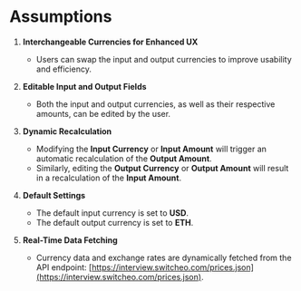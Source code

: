 # Assumptions

1. **Interchangeable Currencies for Enhanced UX**

   - Users can swap the input and output currencies to improve usability and efficiency.

2. **Editable Input and Output Fields**

   - Both the input and output currencies, as well as their respective amounts, can be edited by the user.

3. **Dynamic Recalculation**

   - Modifying the **Input Currency** or **Input Amount** will trigger an automatic recalculation of the **Output Amount**.
   - Similarly, editing the **Output Currency** or **Output Amount** will result in a recalculation of the **Input Amount**.

4. **Default Settings**

   - The default input currency is set to **USD**.
   - The default output currency is set to **ETH**.

5. **Real-Time Data Fetching**
   - Currency data and exchange rates are dynamically fetched from the API endpoint: [https://interview.switcheo.com/prices.json](https://interview.switcheo.com/prices.json).
